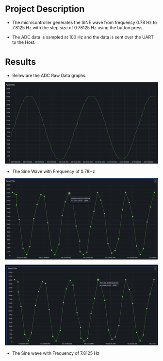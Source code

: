 # Project Description

- The microcontroller generates the SINE wave from frequency 0.78 Hz to 7.8125 Hz with the step size of 0.78125 Hz using the button press.

- The ADC data is sampled at 100 Hz and the data is sent over the UART to the Host.

# Results
- Below are the ADC Raw Data graphs.

![0.8Hz Sine Wave Image 1](docs/images/0_8Hz.png)
- The Sine Wave with Frequency of 0.78Hz

![7.81Hz Sine Wave Image 2](docs/images/7_71_t1.png)

![7.81Hz Sine Wave Image 3](docs/images/0_71_t2.png)
- The Sine wave with Frequency of 7.8125 Hz